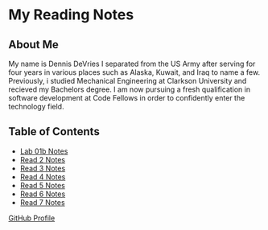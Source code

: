 # My Reading Notes

## About Me

My name is Dennis DeVries
  I separated from the US Army after serving for four years in various places such as Alaska, Kuwait, and Iraq to name a few. Previously, i studied Mechanical Engineering at Clarkson University and recieved my Bachelors degree. I am now pursuing a fresh qualification in software development at Code Fellows in order to confidently enter the technology field.  

## Table of Contents

- [Lab 01b Notes](lab1b.md)
- [Read 2 Notes](read2.md)
- [Read 3 Notes](read3.md)
- [Read 4 Notes](read4.md)
- [Read 5 Notes](read5.md)
- [Read 6 Notes](read6.md)
- [Read 7 Notes](read7.md)


[GitHub Profile](https://github.com/DennisDeV7)
